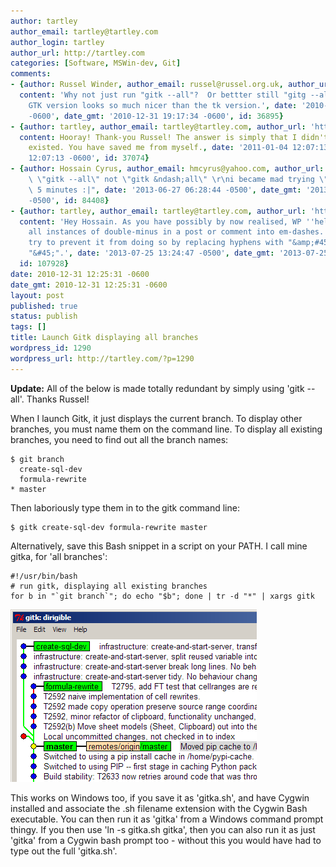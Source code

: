 ```yaml
---
author: tartley
author_email: tartley@tartley.com
author_login: tartley
author_url: http://tartley.com
categories: [Software, MSWin-dev, Git]
comments:
- {author: Russel Winder, author_email: russel@russel.org.uk, author_url: 'http://www.russel.org.uk',
  content: 'Why not just run "gitk --all"?  Or bettter still "gitg --all" since the
    GTK version looks so much nicer than the tk version.', date: '2010-12-31 19:17:34
    -0600', date_gmt: '2010-12-31 19:17:34 -0600', id: 36895}
- {author: tartley, author_email: tartley@tartley.com, author_url: 'http://tartley.com',
  content: Hooray! Thank-you Russel! The answer is simply that I didn't know '--all'
    existed. You have saved me from myself., date: '2011-01-04 12:07:13 -0600', date_gmt: '2011-01-04
    12:07:13 -0600', id: 37074}
- {author: Hossain Cyrus, author_email: hmcyrus@yahoo.com, author_url: '', content: "it's\
    \ \"gitk --all\" not \"gitk &ndash;all\" \r\ni became mad trying \"gitk &ndash;all\"\
    \ 5 minutes :|", date: '2013-06-27 06:28:44 -0500', date_gmt: '2013-06-27 05:28:44
    -0500', id: 84408}
- {author: tartley, author_email: tartley@tartley.com, author_url: 'http://tartley.com',
  content: 'Hey Hossain. As you have possibly by now realised, WP ''helpfully'' converts
    all instances of double-minus in a post or comment into em-dashes. I think I''ll
    try to prevent it from doing so by replacing hyphens with "&amp;#45;", which yields
    "&#45;".', date: '2013-07-25 13:24:47 -0500', date_gmt: '2013-07-25 12:24:47 -0500',
  id: 107928}
date: 2010-12-31 12:25:31 -0600
date_gmt: 2010-12-31 12:25:31 -0600
layout: post
published: true
status: publish
tags: []
title: Launch Gitk displaying all branches
wordpress_id: 1290
wordpress_url: http://tartley.com/?p=1290
---
```


**Update:** All of the below is made totally redundant by simply using
'gitk --all'. Thanks Russel!

When I launch Gitk, it just displays the current branch. To display
other branches, you must name them on the command line. To display all
existing branches, you need to find out all the branch names:

    $ git branch
      create-sql-dev
      formula-rewrite
    * master

Then laboriously type them in to the gitk command line:

    $ gitk create-sql-dev formula-rewrite master

Alternatively, save this Bash snippet in a script on your PATH. I call
mine gitka, for 'all branches':

    #!/usr/bin/bash
    # run gitk, displaying all existing branches
    for b in "`git branch`"; do echo "$b"; done | tr -d "*" | xargs gitk

![Gitk displaying all branches, not just the current ('master' in bold)](/assets/2010/12/gitk-all-branches.png "gitk-all-branches")

This works on Windows too, if you save it as 'gitka.sh', and have Cygwin
installed and associate the .sh filename extension with the Cygwin Bash
executable. You can then run it as 'gitka' from a Windows command prompt
thingy. If you then use 'ln -s gitka.sh gitka', then you can also run it
as just 'gitka' from a Cygwin bash prompt too - without this you would
have had to type out the full 'gitka.sh'.
